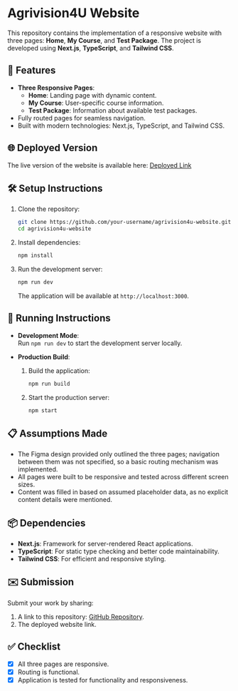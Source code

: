 # Agrivision4U Website  

This repository contains the implementation of a responsive website with three pages: **Home**, **My Course**, and **Test Package**. The project is developed using **Next.js**, **TypeScript**, and **Tailwind CSS**.  

## 🚀 Features  
- **Three Responsive Pages**:
  - **Home**: Landing page with dynamic content.
  - **My Course**: User-specific course information.
  - **Test Package**: Information about available test packages.
- Fully routed pages for seamless navigation.
- Built with modern technologies: Next.js, TypeScript, and Tailwind CSS.  

## 🌐 Deployed Version  
The live version of the website is available here: [Deployed Link](https://agri-vision-test-app.vercel.app/)  


## 🛠️ Setup Instructions  
1. Clone the repository:  
   ```bash
   git clone https://github.com/your-username/agrivision4u-website.git
   cd agrivision4u-website
   ```  

2. Install dependencies:  
   ```bash
   npm install
   ```  

3. Run the development server:  
   ```bash
   npm run dev
   ```  
   The application will be available at `http://localhost:3000`.

## 🏃 Running Instructions  
- **Development Mode**:  
  Run `npm run dev` to start the development server locally.  

- **Production Build**:  
  1. Build the application:  
     ```bash
     npm run build
     ```  
  2. Start the production server:  
     ```bash
     npm start
     ```  

## 📋 Assumptions Made  
- The Figma design provided only outlined the three pages; navigation between them was not specified, so a basic routing mechanism was implemented.
- All pages were built to be responsive and tested across different screen sizes.
- Content was filled in based on assumed placeholder data, as no explicit content details were mentioned.

## 📦 Dependencies  
- **Next.js**: Framework for server-rendered React applications.  
- **TypeScript**: For static type checking and better code maintainability.  
- **Tailwind CSS**: For efficient and responsive styling.  

## ✉️ Submission  
Submit your work by sharing:  
1. A link to this repository: [GitHub Repository](https://github.com/ThatRandomGuy09/Next-Assignment). 
2. The deployed website link.  

## ✅ Checklist  
- [x] All three pages are responsive.  
- [x] Routing is functional.  
- [x] Application is tested for functionality and responsiveness. 
